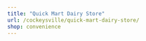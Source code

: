 ```yaml
---
title: "Quick Mart Dairy Store"
url: /cockeysville/quick-mart-dairy-store/
shop: convenience
---
```

